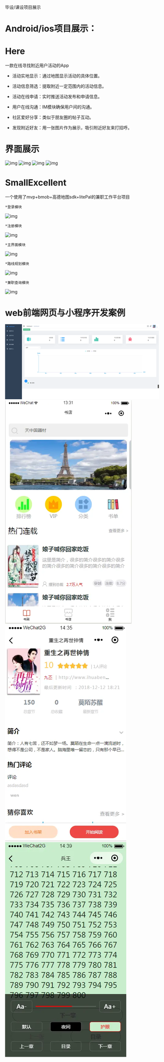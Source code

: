 毕设/课设项目展示
# Android/ios项目展示：
# Here
一款在线寻找附近用户活动的App
* 活动实地显示：通过地图显示活动的具体位置。

* 活动信息筛选：提取附近一定范围内的活动信息。

* 活动在线申请：实时推送活动发布和申请信息。

* 用户在线沟通：IM模块确保用户间的沟通。

* 社区爱好分享：类似于朋友圈的帖子互动。

* 发现附近好友：用一张图片作为展示，吸引附近好友来打招呼。


# 界面展示

![img](https://github.com/old-traveler/Here/blob/master/img/S80312-163028.jpg)
![img](https://github.com/old-traveler/Here/blob/master/img/S80312-163039.jpg)
![img](https://github.com/old-traveler/Here/blob/master/img/S80312-163045.jpg)
![img](https://github.com/old-traveler/Here/blob/master/img/S80312-163058.jpg)



# SmallExcellent

一个使用了mvp+bmob+高德地图sdk+litePal的兼职工作平台项目

    *登录模块

![img](https://github.com/old-traveler/SmallExcellent1/blob/master/img/S70511-134153.jpg)

    *注册模块

![img](https://github.com/old-traveler/SmallExcellent1/blob/master/img/S70511-134158.jpg)

    *主界面模块

![img](https://github.com/old-traveler/SmallExcellent1/blob/master/img/S70511-134113.jpg)

    *路线规划模块

![img](https://github.com/old-traveler/SmallExcellent1/blob/master/img/S70511-134137.jpg)  

    *兼职查询模块

![img](https://github.com/old-traveler/SmallExcellent1/blob/master/img/S70511-133901.jpg)


# web前端网页与小程序开发案例

![img](java后台网页界面.png)
![img](小程序书店（一）.png)
![img](小程序书店（二）.png)
![img](小程序书店（三）.png)




